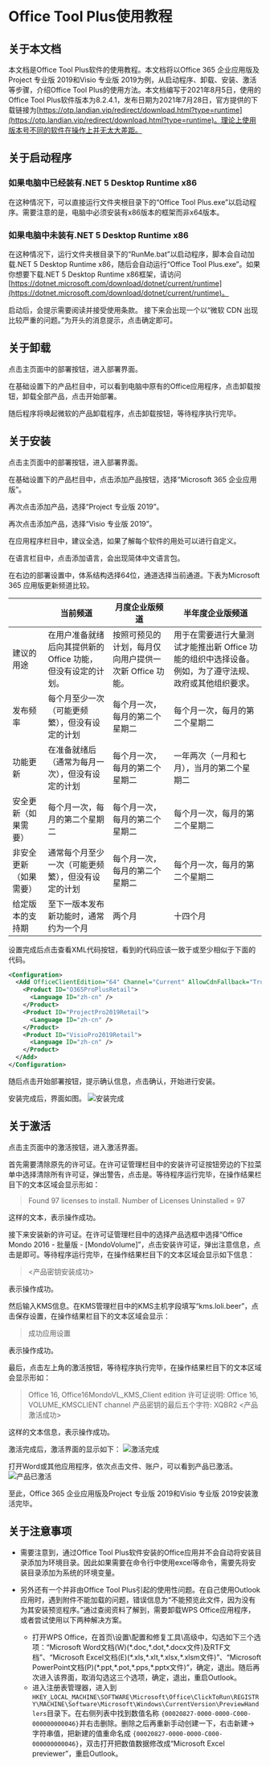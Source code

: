 # Office Tool Plus使用教程

## 关于本文档

本文档是Office Tool Plus软件的使用教程。本文档将以Office 365 企业应用版及Project 专业版 2019和Visio 专业版 2019为例，从启动程序、卸载、安装、激活等步骤，介绍Office Tool Plus的使用方法。本文档编写于2021年8月5日，使用的Office Tool Plus软件版本为8.2.4.1，发布日期为2021年7月28日，官方提供的下载链接为[https://otp.landian.vip/redirect/download.html?type=runtime](https://otp.landian.vip/redirect/download.html?type=runtime)。理论上使用版本号不同的软件在操作上并无太大差距。

## 关于启动程序

### 如果电脑中已经装有.NET 5 Desktop Runtime x86

在这种情况下，可以直接运行文件夹根目录下的“Office Tool Plus.exe”以启动程序。需要注意的是，电脑中必须安装有x86版本的框架而非x64版本。

### 如果电脑中未装有.NET 5 Desktop Runtime x86

在这种情况下，运行文件夹根目录下的“RunMe.bat”以启动程序，脚本会自动加载.NET 5 Desktop Runtime x86，随后会自动运行“Office Tool Plus.exe”。如果你想要下载.NET 5 Desktop Runtime x86框架，请访问[https://dotnet.microsoft.com/download/dotnet/current/runtime](https://dotnet.microsoft.com/download/dotnet/current/runtime)。

启动后，会提示需要阅读并接受使用条款。
接下来会出现一个以“微软 CDN 出现比较严重的问题。”为开头的消息提示，点击确定即可。

## 关于卸载

点击主页面中的部署按钮，进入部署界面。

在基础设置下的产品栏目中，可以看到电脑中原有的Office应用程序，点击卸载按钮，卸载全部产品，点击开始部署。

随后程序将唤起微软的产品卸载程序，点击卸载按钮，等待程序执行完毕。

## 关于安装

点击主页面中的部署按钮，进入部署界面。

在基础设置下的产品栏目中，点击添加产品按钮，选择“Microsoft 365 企业应用版”。

再次点击添加产品，选择“Project 专业版 2019”。

再次点击添加产品，选择“Visio 专业版 2019”。

在应用程序栏目中，建议全选，如果了解每个软件的用处可以进行自定义。

在语言栏目中，点击添加语言，会出现简体中文语言包。

在右边的部署设置中，体系结构选择64位，通道选择当前通道。下表为Microsoft 365 应用版更新频道比较。

|                        | 当前频道                                                     | 月度企业版频道                                         | 半年度企业版频道                                                                                        |
| :--------------------- | ------------------------------------------------------------ | ------------------------------------------------------ | ------------------------------------------------------------------------------------------------------- |
| 建议的用途             | 在用户准备就绪后向其提供新的 Office 功能，但没有设定的计划。 | 按照可预见的计划，每月仅向用户提供一次新 Office 功能。 | 用于在需要进行大量测试才能推出新 Office 功能的组织中选择设备。 例如，为了遵守法规、政府或其他组织要求。 |
| 发布频率               | 每个月至少一次（可能更频繁），但没有设定的计划               | 每个月一次，每月的第二个星期二                         | 每个月一次，每月的第二个星期二                                                                          |
| 功能更新               | 在准备就绪后（通常为每月一次），但没有设定的计划             | 每个月一次，每月的第二个星期二                         | 一年两次（一月和七月），当月的第二个星期二                                                              |
| 安全更新（如果需要）   | 每个月一次，每月的第二个星期二                               | 每个月一次，每月的第二个星期二                         | 每个月一次，每月的第二个星期二                                                                          |
| 非安全更新（如果需要） | 通常每个月至少一次（可能更频繁），但没有设定的计划           | 每个月一次，每月的第二个星期二                         | 每个月一次，每月的第二个星期二                                                                          |
| 给定版本的支持期       | 至下一版本发布新功能时，通常约为一个月                       | 两个月                                                 | 十四个月                                                                                                |

设置完成后点击查看XML代码按钮，看到的代码应该一致于或至少相似于下面的代码。

```XML
<Configuration>
  <Add OfficeClientEdition="64" Channel="Current" AllowCdnFallback="True">
    <Product ID="O365ProPlusRetail">
      <Language ID="zh-cn" />
    </Product>
    <Product ID="ProjectPro2019Retail">
      <Language ID="zh-cn" />
    </Product>
    <Product ID="VisioPro2019Retail">
      <Language ID="zh-cn" />
    </Product>
  </Add>
</Configuration>
```

随后点击开始部署按钮，提示确认信息，点击确认，开始进行安装。

安装完成后，界面如图。
![安装完成](http://shu-huai.cn:13127/public/图床/安装完成.png "安装完成")

## 关于激活

点击主页面中的激活按钮，进入激活界面。

首先需要清除原先的许可证。在许可证管理栏目中的安装许可证按钮旁边的下拉菜单中选择清除所有许可证，弹出警告，点击是。等待程序运行完毕，在操作结果栏目下的文本区域会显示形如：

> Found 97 licenses to install.
> Number of Licenses Uninstalled = 97

这样的文本，表示操作成功。

接下来安装新的许可证。在许可证管理栏目中的选择产品选框中选择“Office Mondo 2016 - 批量版 - [MondoVolume]”，点击安装许可证，弹出注意信息，点击是即可。等待程序运行完毕，在操作结果栏目下的文本区域会显示如下信息：

> <产品密钥安装成功>

表示操作成功。

然后输入KMS信息。在KMS管理栏目中的KMS主机字段填写“kms.loli.beer”，点击保存设置，在操作结果栏目下的文本区域会显示：

> 成功应用设置

表示操作成功。

最后，点击左上角的激活按钮，等待程序执行完毕，在操作结果栏目下的文本区域会显示形如：

> Office 16, Office16MondoVL_KMS_Client edition
> 许可证说明: Office 16, VOLUME_KMSCLIENT channel
> 产品密钥的最后五个字符: XQBR2
> <产品激活成功>

这样的文本信息，表示操作成功。

激活完成后，激活界面的显示如下：
![激活完成](http://shu-huai.cn:13127/public/图床/激活完成.png "激活完成")

打开Word或其他应用程序，依次点击文件、账户，可以看到产品已激活。
![产品已激活](http://shu-huai.cn:13127/public/图床/产品已激活.png "产品已激活")

至此，Office 365 企业应用版及Project 专业版 2019和Visio 专业版 2019安装激活完毕。

## 关于注意事项

* 需要注意到，通过Office Tool Plus软件安装的Office应用并不会自动将安装目录添加为环境目录。因此如果需要在命令行中使用excel等命令，需要先将安装目录添加为系统的环境变量。
* 另外还有一个并非由Office Tool Plus引起的使用性问题。在自己使用Outlook应用时，遇到附件不能加载的问题，错误信息为“不能预览此文件，因为没有为其安装预览程序。”通过查阅资料了解到，需要卸载WPS Office应用程序，或者尝试使用以下两种解决方案。

  * 打开WPS Office，在首页\设置\配置和修复工具\高级中，勾选如下三个选项：“Microsoft Word文档(W)(\*.doc,\*.dot,\*.docx文件)及RTF文档”、“Microsoft Excel文档(E)(\*.xls,\*.xlt,\*.xlsx,\*.xlsm文件)”、“Microsoft PowerPoint文档(P)(\*.ppt,\*.pot,\*.pps,\*.pptx文件)”，确定，退出。随后再次进入该界面，取消勾选这三个选项，确定，退出，重启Outlook。
  * 进入注册表管理器，进入到 `HKEY_LOCAL_MACHINE\SOFTWARE\Microsoft\Office\ClickToRun\REGISTRY\MACHINE\Software\Microsoft\Windows\CurrentVersion\PreviewHandlers`目录下。在右侧列表中找到数值名称 `{00020827-0000-0000-C000-000000000046}`并右击删除。删除之后再重新手动创建一下，右击新建->字符串值，把新建的值重命名成 `{00020827-0000-0000-C000-000000000046}`，双击打开把数值数据修改成“Microsoft Excel previewer”，重启Outlook。
